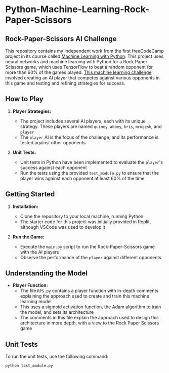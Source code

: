 # Python-Machine-Learning-Rock-Paper-Scissors
## Rock-Paper-Scissors AI Challenge

This repository contains my independent work from the first freeCodeCamp project in its course called [Machine Learning with Python](https://www.freecodecamp.org/learn/machine-learning-with-python/). This project uses neural networks and machine learning with Python for a Rock Paper Scissors game, which uses TensorFlow to beat a random opponent for more than 60% of the games played. [This machine learning challenge](https://www.freecodecamp.org/learn/machine-learning-with-python/machine-learning-with-python-projects/rock-paper-scissors) involved creating an AI player that competes against various opponents in this game and testing and refining strategies for success. 

## How to Play

1. **Player Strategies:**
   - The project includes several AI players, each with its unique strategy. These players are named `quincy`, `abbey`, `kris`, `mrugesh`, and `player`
   - The `player` AI is the focus of the challenge, and its performance is tested against other opponents

2. **Unit Tests:**
   - Unit tests in Python have been implemented to evaluate the `player`'s success against each opponent
   - Run the tests using the provided `test_module.py` to ensure that the player wins against each opponent at least 60% of the time

## Getting Started

1. **Installation:**
   - Clone the repository to your local machine, running Python
   - The starter code for this project was initially provided in Replit, although VSCode was used to develop it

2. **Run the Game:**
   - Execute the `main.py` script to run the Rock-Paper-Scissors game with the AI players
   - Observe the performance of the `player` against different opponents

## Understanding the Model

- **Player Function:**
  - The file `RPS.py` contains a player function with in-depth comments explaining the approach used to create and train this machine learning model
  - This uses a sigmoid activation function, the Adam algorithm to train the model, and sets its architecture
  - The comments in this file explain the approach used to design this architecture in more depth, with a view to the Rock Paper Scissors game

## Unit Tests

To run the unit tests, use the following command:

```bash
python test_module.py
